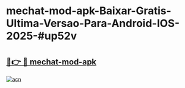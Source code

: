 # mechat-mod-apk-Baixar-Gratis-Ultima-Versao-Para-Android-IOS-2025-#up52v

# <h2><a href="https://ainizakaria.my?title=mechat-mod-apk&ref=24M">🔗👉 🔴 mechat-mod-apk</a></h2>

[![acn](https://github.com/user-attachments/assets/0f9c940e-d8b0-45ae-aac7-cd30a18b3e1c)](https://ainizakaria.my?title=mechat-mod-apk&ref=24M)

